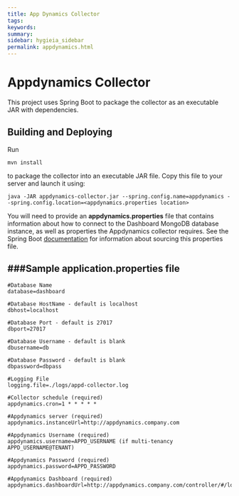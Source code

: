 ```yaml
---
title: App Dynamics Collector
tags:
keywords:
summary:
sidebar: hygieia_sidebar
permalink: appdynamics.html
---
```


Appdynamics Collector
=====================

This project uses Spring Boot to package the collector as an executable JAR with dependencies.

Building and Deploying
--------------------------------------

Run
```
mvn install
```
to package the collector into an executable JAR file. Copy this file to your server and launch it using:
```
java -JAR appdynamics-collector.jar --spring.config.name=appdynamics --spring.config.location=<appdynamics.properties location>
```
You will need to provide an **appdynamics.properties** file that contains information about how
to connect to the Dashboard MongoDB database instance, as well as properties the Appdynamics collector requires. See
the Spring Boot [documentation](http://docs.spring.io/spring-boot/docs/current-SNAPSHOT/reference/htmlsingle/#boot-features-external-config-application-property-files)
for information about sourcing this properties file.

###Sample application.properties file
--------------------------------------

    #Database Name
    database=dashboard

    #Database HostName - default is localhost
    dbhost=localhost

    #Database Port - default is 27017
    dbport=27017

    #Database Username - default is blank
    dbusername=db

    #Database Password - default is blank
    dbpassword=dbpass

    #Logging File
    logging.file=./logs/appd-collector.log

    #Collector schedule (required)
    appdynamics.cron=1 * * * * *

    #Appdynamics server (required)
    appdynamics.instanceUrl=http://appdynamics.company.com

    #Appdynamics Username (required)
    appdynamics.username=APPD_USERNAME (if multi-tenancy APPD_USERNAME@TENANT)

    #Appdynamics Password (required)
    appdynamics.password=APPD_PASSWORD

    #Appdynamics Dashboard (required)
    appdynamics.dashboardUrl=http://appdynamics.company.com/controller/#/location=APP_DASHBOARD&timeRange=last_15_minutes.BEFORE_NOW.-1.-1.15&application=%s&dashboardMode=force

